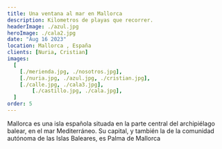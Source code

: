 ```yaml
---
title: Una ventana al mar en Mallorca
description: Kilometros de playas que recorrer.
headerImage: ./azul.jpg
heroImage: ./cala2.jpg
date: "Aug 16 2023"
location: Mallorca , España
clients: [Nuria, Cristian]
images:
  [
    [./merienda.jpg, ./nosotros.jpg],
    [./nuria.jpg, ./azul.jpg, ./cristian.jpg],
    [./calle.jpg, ./cala3.jpg],
		[./castillo.jpg, ./cala.jpg],
  ]
order: 5
---
```


Mallorca es una isla española situada en la parte central del archipiélago balear, en el mar Mediterráneo. Su capital, y también la de la comunidad autónoma de las Islas Baleares, es Palma de Mallorca
